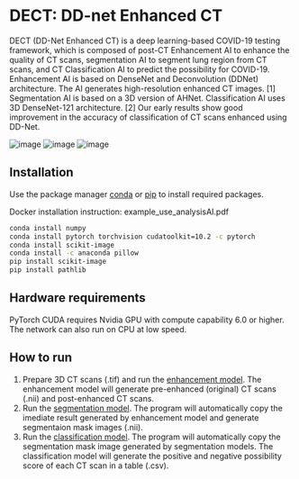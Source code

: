 # DECT: DD-net Enhanced CT

DECT (DD-Net Enhanced CT) is a deep learning-based COVID-19 testing framework, which is composed of post-CT Enhancement AI to enhance the quality of CT scans, segmentation AI to segment lung region from CT scans, and CT Classification AI to predict the possibility for COVID-19. 
Enhancement AI is based on DenseNet and Deconvolution (DDNet) architecture. The AI generates high-resolution enhanced CT images. [1]
Segmentation AI is based on a 3D version of AHNet. Classification AI uses 3D DenseNet-121 architecture. [2]
Our early results show good improvement in the accuracy of classification of CT scans enhanced using DD-Net.

![image](https://user-images.githubusercontent.com/31482058/110099991-eadb1400-7d6f-11eb-9683-c346b7d8e0b9.png)
![image](https://user-images.githubusercontent.com/31482058/110122848-271d6d00-7d8e-11eb-80d7-b8641edfa9d3.png)
![image](https://user-images.githubusercontent.com/31482058/110995674-befbf780-8348-11eb-8f7a-85fd3d438cd7.png)






## Installation

Use the package manager [conda](https://docs.conda.io/en/latest/) or [pip](https://pip.pypa.io/en/stable/) to install required packages. 

Docker installation instruction: example_use_analysisAI.pdf

```bash
conda install numpy
conda install pytorch torchvision cudatoolkit=10.2 -c pytorch
conda install scikit-image
conda install -c anaconda pillow
pip install scikit-image
pip install pathlib
```
## Hardware requirements

PyTorch CUDA requires Nvidia GPU with compute capability 6.0 or higher. The network can also run on CPU at low speed.

## How to run
1. Prepare 3D CT scans (.tif) and run the [enhancement model](https://github.com/vtsynergy/DECT/tree/main/enhancement_model). The enhancement model will generate pre-enhanced (original) CT scans (.nii) and post-enhanced CT scans.
2. Run the [segmentation model](https://github.com/vtsynergy/DECT/tree/main/seg_model). The program will automatically copy the imediate result generated by enhancement model and generate segmentaion mask images (.nii).
3. Run the [classification model](https://github.com/vtsynergy/DECT/tree/main/classify_model). The program will automatically copy the segmentation mask image generated by segmentation models. The classification model will generate the positive and negative possibility score of each CT scan in a table (.csv). 
